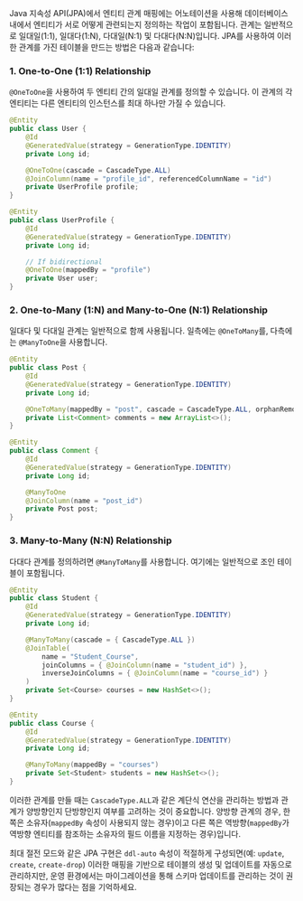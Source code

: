 Java 지속성 API(JPA)에서 엔티티 관계 매핑에는 어노테이션을 사용해 데이터베이스 내에서 엔티티가 서로 어떻게 관련되는지 정의하는 작업이 포함됩니다. 관계는 일반적으로 일대일(1:1), 일대다(1:N), 다대일(N:1) 및 다대다(N:N)입니다. JPA를 사용하여 이러한 관계를 가진 테이블을 만드는 방법은 다음과 같습니다:

### 1. One-to-One (1:1) Relationship

`@OneToOne`을 사용하여 두 엔티티 간의 일대일 관계를 정의할 수 있습니다. 이 관계의 각 엔티티는 다른 엔티티의 인스턴스를 최대 하나만 가질 수 있습니다.

```java
@Entity
public class User {
    @Id
    @GeneratedValue(strategy = GenerationType.IDENTITY)
    private Long id;

    @OneToOne(cascade = CascadeType.ALL)
    @JoinColumn(name = "profile_id", referencedColumnName = "id")
    private UserProfile profile;
}

@Entity
public class UserProfile {
    @Id
    @GeneratedValue(strategy = GenerationType.IDENTITY)
    private Long id;

    // If bidirectional
    @OneToOne(mappedBy = "profile")
    private User user;
}
```

### 2. One-to-Many (1:N) and Many-to-One (N:1) Relationship

일대다 및 다대일 관계는 일반적으로 함께 사용됩니다. 일측에는 `@OneToMany`를, 다측에는 `@ManyToOne`을 사용합니다.

```java
@Entity
public class Post {
    @Id
    @GeneratedValue(strategy = GenerationType.IDENTITY)
    private Long id;

    @OneToMany(mappedBy = "post", cascade = CascadeType.ALL, orphanRemoval = true)
    private List<Comment> comments = new ArrayList<>();
}

@Entity
public class Comment {
    @Id
    @GeneratedValue(strategy = GenerationType.IDENTITY)
    private Long id;

    @ManyToOne
    @JoinColumn(name = "post_id")
    private Post post;
}
```

### 3. Many-to-Many (N:N) Relationship

다대다 관계를 정의하려면 `@ManyToMany`를 사용합니다. 여기에는 일반적으로 조인 테이블이 포함됩니다.

```java
@Entity
public class Student {
    @Id
    @GeneratedValue(strategy = GenerationType.IDENTITY)
    private Long id;

    @ManyToMany(cascade = { CascadeType.ALL })
    @JoinTable(
        name = "Student_Course",
        joinColumns = { @JoinColumn(name = "student_id") },
        inverseJoinColumns = { @JoinColumn(name = "course_id") }
    )
    private Set<Course> courses = new HashSet<>();
}

@Entity
public class Course {
    @Id
    @GeneratedValue(strategy = GenerationType.IDENTITY)
    private Long id;

    @ManyToMany(mappedBy = "courses")
    private Set<Student> students = new HashSet<>();
}
```

이러한 관계를 만들 때는 `CascadeType.ALL`과 같은 계단식 연산을 관리하는 방법과 관계가 양방향인지 단방향인지 여부를 고려하는 것이 중요합니다. 양방향 관계의 경우, 한 쪽은 소유자(`mappedBy` 속성이 사용되지 않는 경우)이고 다른 쪽은 역방향(`mappedBy`가 역방향 엔티티를 참조하는 소유자의 필드 이름을 지정하는 경우)입니다.

최대 절전 모드와 같은 JPA 구현은 `ddl-auto` 속성이 적절하게 구성되면(예: `update`, `create`, `create-drop`) 이러한 매핑을 기반으로 테이블의 생성 및 업데이트를 자동으로 관리하지만, 운영 환경에서는 마이그레이션을 통해 스키마 업데이트를 관리하는 것이 권장되는 경우가 많다는 점을 기억하세요.
